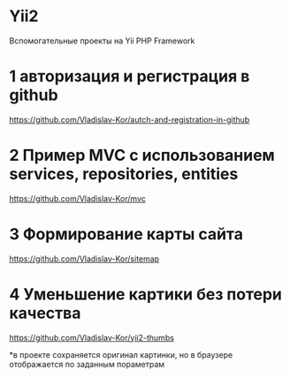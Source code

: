# Yii2
Вспомогательные проекты на Yii PHP Framework

# 1 авторизация и регистрация в github
  https://github.com/Vladislav-Kor/autch-and-registration-in-github

# 2 Пример MVC с использованием services, repositories, entities 
  https://github.com/Vladislav-Kor/mvc

# 3 Формирование карты сайта 
  https://github.com/Vladislav-Kor/sitemap
# 4 Уменьшение картики без потери качества
  https://github.com/Vladislav-Kor/yii2-thumbs
  
  *в проекте сохраняется оригинал картинки, но в браузере отображается по заданным пораметрам
